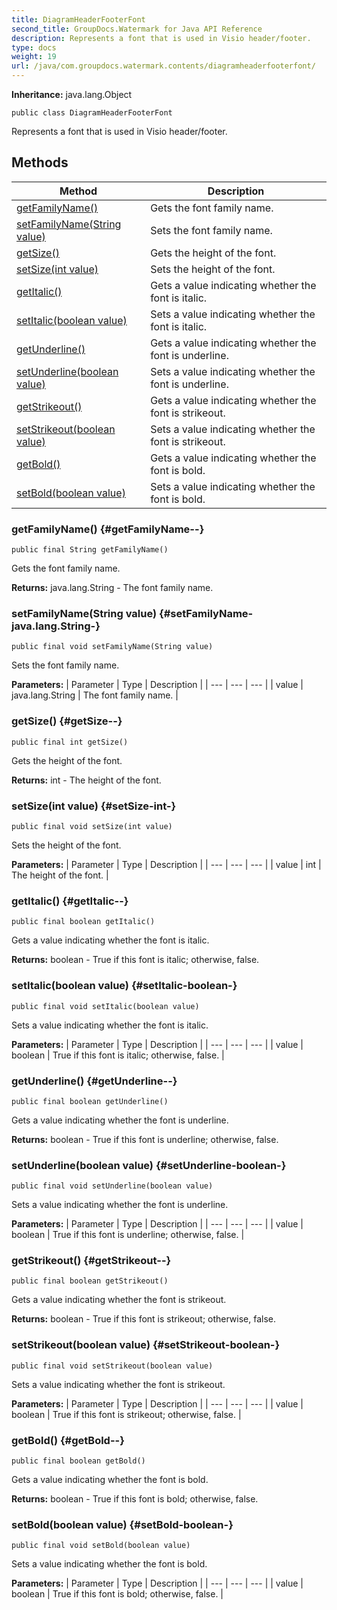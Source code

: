 ```yaml
---
title: DiagramHeaderFooterFont
second_title: GroupDocs.Watermark for Java API Reference
description: Represents a font that is used in Visio header/footer.
type: docs
weight: 19
url: /java/com.groupdocs.watermark.contents/diagramheaderfooterfont/
---
```

**Inheritance:**
java.lang.Object
```
public class DiagramHeaderFooterFont
```

Represents a font that is used in Visio header/footer.
## Methods

| Method | Description |
| --- | --- |
| [getFamilyName()](#getFamilyName--) | Gets the font family name. |
| [setFamilyName(String value)](#setFamilyName-java.lang.String-) | Sets the font family name. |
| [getSize()](#getSize--) | Gets the height of the font. |
| [setSize(int value)](#setSize-int-) | Sets the height of the font. |
| [getItalic()](#getItalic--) | Gets a value indicating whether the font is italic. |
| [setItalic(boolean value)](#setItalic-boolean-) | Sets a value indicating whether the font is italic. |
| [getUnderline()](#getUnderline--) | Gets a value indicating whether the font is underline. |
| [setUnderline(boolean value)](#setUnderline-boolean-) | Sets a value indicating whether the font is underline. |
| [getStrikeout()](#getStrikeout--) | Gets a value indicating whether the font is strikeout. |
| [setStrikeout(boolean value)](#setStrikeout-boolean-) | Sets a value indicating whether the font is strikeout. |
| [getBold()](#getBold--) | Gets a value indicating whether the font is bold. |
| [setBold(boolean value)](#setBold-boolean-) | Sets a value indicating whether the font is bold. |
### getFamilyName() {#getFamilyName--}
```
public final String getFamilyName()
```


Gets the font family name.

**Returns:**
java.lang.String - The font family name.
### setFamilyName(String value) {#setFamilyName-java.lang.String-}
```
public final void setFamilyName(String value)
```


Sets the font family name.

**Parameters:**
| Parameter | Type | Description |
| --- | --- | --- |
| value | java.lang.String | The font family name. |

### getSize() {#getSize--}
```
public final int getSize()
```


Gets the height of the font.

**Returns:**
int - The height of the font.
### setSize(int value) {#setSize-int-}
```
public final void setSize(int value)
```


Sets the height of the font.

**Parameters:**
| Parameter | Type | Description |
| --- | --- | --- |
| value | int | The height of the font. |

### getItalic() {#getItalic--}
```
public final boolean getItalic()
```


Gets a value indicating whether the font is italic.

**Returns:**
boolean - True if this font is italic; otherwise, false.
### setItalic(boolean value) {#setItalic-boolean-}
```
public final void setItalic(boolean value)
```


Sets a value indicating whether the font is italic.

**Parameters:**
| Parameter | Type | Description |
| --- | --- | --- |
| value | boolean | True if this font is italic; otherwise, false. |

### getUnderline() {#getUnderline--}
```
public final boolean getUnderline()
```


Gets a value indicating whether the font is underline.

**Returns:**
boolean - True if this font is underline; otherwise, false.
### setUnderline(boolean value) {#setUnderline-boolean-}
```
public final void setUnderline(boolean value)
```


Sets a value indicating whether the font is underline.

**Parameters:**
| Parameter | Type | Description |
| --- | --- | --- |
| value | boolean | True if this font is underline; otherwise, false. |

### getStrikeout() {#getStrikeout--}
```
public final boolean getStrikeout()
```


Gets a value indicating whether the font is strikeout.

**Returns:**
boolean - True if this font is strikeout; otherwise, false.
### setStrikeout(boolean value) {#setStrikeout-boolean-}
```
public final void setStrikeout(boolean value)
```


Sets a value indicating whether the font is strikeout.

**Parameters:**
| Parameter | Type | Description |
| --- | --- | --- |
| value | boolean | True if this font is strikeout; otherwise, false. |

### getBold() {#getBold--}
```
public final boolean getBold()
```


Gets a value indicating whether the font is bold.

**Returns:**
boolean - True if this font is bold; otherwise, false.
### setBold(boolean value) {#setBold-boolean-}
```
public final void setBold(boolean value)
```


Sets a value indicating whether the font is bold.

**Parameters:**
| Parameter | Type | Description |
| --- | --- | --- |
| value | boolean | True if this font is bold; otherwise, false. |

